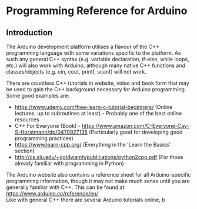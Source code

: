 # Programming Reference for Arduino
## Introduction
The Arduino development platform utilises a flavour of the C++ programming language with some variations specific to the platform. As such any general C++ syntax (e.g. variable declaration, if-else, while loops, etc.) will also work with Arduino, although many native C++ functions and classes/objects (e.g. cin, cout, printf, scanf) will not work.  
  
There are countless C++ tutorials in website, video and book form that may be used to gain the C++ background necessary for Arduino programming. Some good examples are:
* https://www.udemy.com/free-learn-c-tutorial-beginners/ (Online lectures, up to subroutines at least) - Probably one of the best online resources
* C++ For Everyone (Book) - https://www.amazon.com/C-Everyone-Cay-S-Horstmann/dp/0470927135 (Particularly good for developing good programming practices)
* https://www.learn-cpp.org/ (Everything in the 'Learn the Basics' section)
* http://cs.slu.edu/~goldwamh/publications/python2cpp.pdf (For those already familiar with programming in Python)  
  
The Arduino website also contains a reference sheet for all Arduino-specific programming information, though it may not make much sense until you are generally familiar with C++. This can be found at: https://www.arduino.cc/reference/en/  
Like with general C++ there are several Arduino tutorials online, b

<!--stackedit_data:
eyJoaXN0b3J5IjpbLTQzNDMzNTY2MSwtMTczNzE3NDYxNSwxMj
AwNDQxODExLDE1NDAxMDg1MjIsLTExNTMyOTY3MjMsMTQ2NzU2
NDAwOSwtMTY3OTY3OTI4MV19
-->